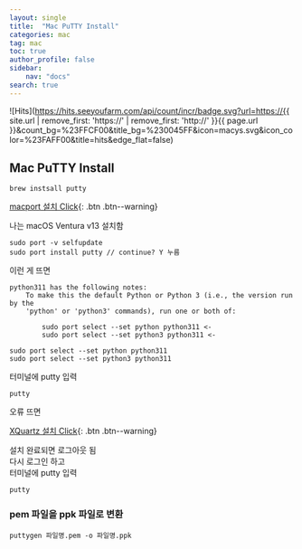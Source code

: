 ```yaml
---
layout: single
title:  "Mac PuTTY Install"
categories: mac
tag: mac
toc: true
author_profile: false
sidebar:
    nav: "docs"
search: true
---
```


![Hits](https://hits.seeyoufarm.com/api/count/incr/badge.svg?url=https://{{ site.url | remove_first: 'https://' | remove_first: 'http://' }}{{ page.url }}&count_bg=%23FFCF00&title_bg=%230045FF&icon=macys.svg&icon_color=%23FAFF00&title=hits&edge_flat=false)

## Mac PuTTY Install  

```
brew instsall putty
```  

[macport 설치 Click](https://www.macports.org/install.php){: .btn .btn--warning}  

나는 macOS Ventura v13 설치함  

```
sudo port -v selfupdate
sudo port install putty // continue? Y 누름
```  

이런 게 뜨면  

```
python311 has the following notes:
    To make this the default Python or Python 3 (i.e., the version run by the
    'python' or 'python3' commands), run one or both of:

        sudo port select --set python python311	<-
        sudo port select --set python3 python311 <-
```  

```
sudo port select --set python python311
sudo port select --set python3 python311
```  

터미널에 putty 입력  
```
putty
```  

오류 뜨면  

[XQuartz 설치 Click](https://www.xquartz.org/){: .btn .btn--warning}  

설치 완료되면 로그아웃 됨  
다시 로그인 하고  
터미널에 putty 입력  
```
putty
```  

### pem 파일을 ppk 파일로 변환  
```
puttygen 파일명.pem -o 파일명.ppk
```  